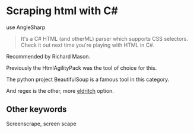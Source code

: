 ﻿# Scraping html with C#

use AngleSharp

> It's a C# HTML (and otherML) parser which supports CSS selectors. Check it out next time you're playing with HTML in C#.

Recommended by Richard Mason.

Previously the HtmlAgilityPack was the tool of choice for this.

The python project BeautifulSoup is a famous tool in this category.

And regex is the other, more [eldritch](http://stackoverflow.com/a/1732454) option.

## Other keywords

Screenscrape, screen scape